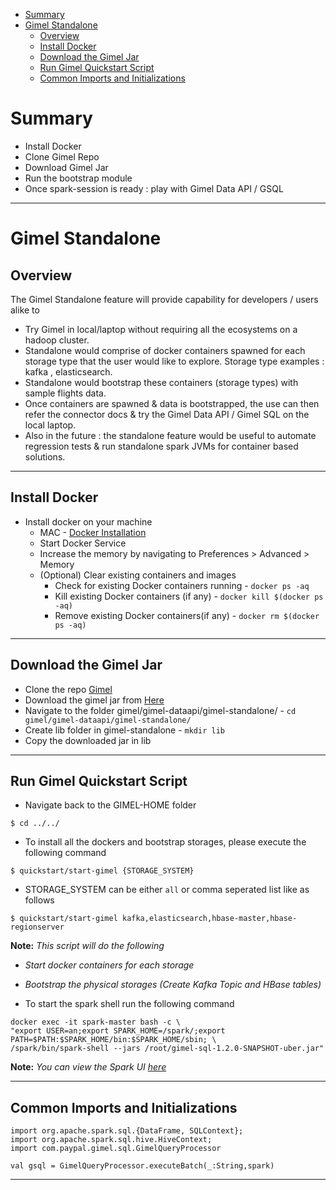 
* [Summary](#summary)
* [Gimel Standalone](#gimel-standalone)
   * [Overview](#overview)
   * [Install Docker](#install-docker)
   * [Download the Gimel Jar](#download-the-gimel-jar)
   * [Run Gimel Quickstart Script](#run-gimel-quickstart-script)
   * [Common Imports and Initializations](#common-imports-and-initializations)
   
# Summary

 * Install Docker
 * Clone Gimel Repo 
 * Download Gimel Jar
 * Run the bootstrap module
 * Once spark-session is ready : play with Gimel Data API / GSQL
 
___________________________________________________________________________________________________________________

# Gimel Standalone

## Overview
The Gimel Standalone feature will provide capability for developers / users alike to

  * Try Gimel in local/laptop without requiring all the ecosystems on a hadoop cluster.
  * Standalone would comprise of docker containers spawned for each storage type that the user would like to explore. Storage type examples : kafka , elasticsearch.
  * Standalone would bootstrap these containers (storage types) with sample flights data.
  * Once containers are spawned & data is bootstrapped, the use can then refer the connector docs & try the Gimel Data API / Gimel SQL on the local laptop.
  * Also in the future : the standalone feature would be useful to automate regression tests & run standalone spark JVMs for container based solutions. 

___________________________________________________________________________________________________________________

## Install Docker

* Install docker on your machine 
  * MAC - <a href="https://docs.docker.com/docker-for-mac/install/" target="_blank">Docker Installation</a>
  * Start Docker Service
  * Increase the memory by navigating to Preferences > Advanced > Memory
  * (Optional) Clear existing containers and images
      * Check for existing Docker containers running - ```docker ps -aq```
      * Kill existing Docker containers (if any) - ```docker kill $(docker ps -aq)```
      * Remove existing Docker containers(if any) - ```docker rm $(docker ps -aq)```
  

___________________________________________________________________________________________________________________

## Download the Gimel Jar

* Clone the repo <a href="https://github.com/paypal/gimel" target="_blank">Gimel</a>
* Download the gimel jar from <a href="https://drive.google.com/uc?id=1mVia6-dTyX9ZU2-r91TFJu4_hEhapVRA&export=download" target="_blank">Here</a>
* Navigate to the folder gimel/gimel-dataapi/gimel-standalone/ - ```cd gimel/gimel-dataapi/gimel-standalone/```
* Create lib folder in gimel-standalone - ```mkdir lib```
* Copy the downloaded jar in lib

___________________________________________________________________________________________________________________

## Run Gimel Quickstart Script

* Navigate back to the GIMEL-HOME folder
```
$ cd ../../
```

* To install all the dockers and bootstrap storages, please execute the following command
```
$ quickstart/start-gimel {STORAGE_SYSTEM}
```

* STORAGE_SYSTEM can be either ```all``` or comma seperated list like as follows
```
$ quickstart/start-gimel kafka,elasticsearch,hbase-master,hbase-regionserver
```

**Note:** *This script will do the following*
  * *Start docker containers for each storage*
  * *Bootstrap the physical storages (Create Kafka Topic and HBase tables)*
  
  
* To start the spark shell run the following command

```
docker exec -it spark-master bash -c \
"export USER=an;export SPARK_HOME=/spark/;export PATH=$PATH:$SPARK_HOME/bin:$SPARK_HOME/sbin; \
/spark/bin/spark-shell --jars /root/gimel-sql-1.2.0-SNAPSHOT-uber.jar"
```

**Note:** *You can view the Spark UI  <a href="http://localhost:4040" target="_blank">here</a>*
___________________________________________________________________________________________________________________

## Common Imports and Initializations

```
import org.apache.spark.sql.{DataFrame, SQLContext};
import org.apache.spark.sql.hive.HiveContext;
import com.paypal.gimel.sql.GimelQueryProcessor

val gsql = GimelQueryProcessor.executeBatch(_:String,spark)
```

___________________________________________________________________________________________________________________

